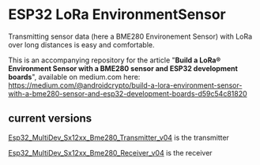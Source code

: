 # ESP32 LoRa EnvironmentSensor

Transmitting sensor data (here a BME280 Environement Sensor) with LoRa over long distances is easy and comfortable.

This is an accompanying repository for the article "**Build a LoRa® Environment Sensor with a BME280 sensor and ESP32 development boards**", available on medium.com here: https://medium.com/@androidcrypto/build-a-lora-environment-sensor-with-a-bme280-sensor-and-esp32-development-boards-d59c54c81820

## current versions

[Esp32_MultiDev_Sx12xx_Bme280_Transmitter_v04](https://github.com/AndroidCrypto/ESP32_LoRa_EnvironmentSensor/tree/main/Esp32_MultiDev_Sx12xx_Bme280_Transmitter_v04) is the transmitter

[Esp32_MultiDev_Sx12xx_Bme280_Receiver_v04](https://github.com/AndroidCrypto/ESP32_LoRa_EnvironmentSensor/tree/main/Esp32_MultiDev_Sx12xx_Bme280_Receiver_v04) is the receiver

